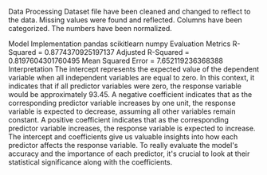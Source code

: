 Data Processing
  Dataset file have been cleaned and changed to reflect to the data.
  Missing values were found and reflected.
  Columns have been categorized.
  The numbers have been normalized.

Model Implementation
  pandas
  scikitlearn 
  numpy 
Evaluation Metrics
  R-Squared = 0.8774370925197137
  Adjusted R-Squared = 0.8197604301760495
  Mean Squared Error = 7.652119236368388
Interpretation
  The intercept represents the expected value of the dependent variable when all independent variables are equal to zero. In this context, it indicates that if all predictor variables were zero, the response variable would be approximately 93.45.
  A negative coefficient indicates that as the corresponding predictor variable increases by one unit, the response variable is expected to decrease, assuming all other variables remain constant.
  A positive coefficient indicates that as the corresponding predictor variable increases, the response variable is expected to increase.
  The intercept and coefficients give us valuable insights into how each predictor affects the response variable. To really evaluate the model's accuracy and the importance of each predictor, it's crucial to look at their statistical significance along with the coefficients.
  
